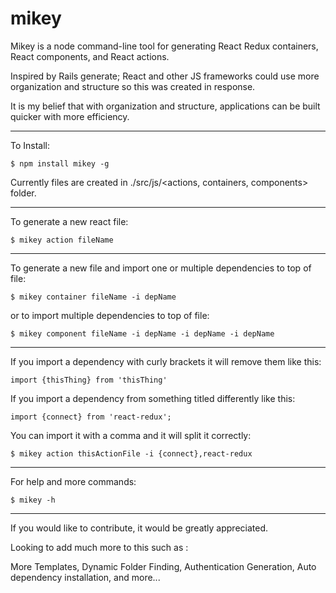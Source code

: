 # mikey
Mikey is a node command-line tool for generating React Redux containers, React components, and React actions.

Inspired by Rails generate; React and other JS frameworks could use more organization and structure so this was created in response.

It is my belief that with organization and structure, applications can be built quicker with more efficiency.
___
To Install:

```$ npm install mikey -g```

Currently files are created in ./src/js/<actions, containers, components> folder.
___
To generate a new react file:

```$ mikey action fileName```  
___
To generate a new file and import one or multiple dependencies to top of file:

```$ mikey container fileName -i depName```  

or to import multiple dependencies to top of file:

```$ mikey component fileName -i depName -i depName -i depName```
___
If you import a dependency with curly brackets it will remove them like this:

```import {thisThing} from 'thisThing'```

If you import a dependency from something titled differently like this:

```import {connect} from 'react-redux';```

You can import it with a comma and it will split it correctly:

```$ mikey action thisActionFile -i {connect},react-redux```
___

For help and more commands:

```$ mikey -h```
___
If you would like to contribute, it would be greatly appreciated.

Looking to add much more to this such as :

More Templates, Dynamic Folder Finding, Authentication Generation, Auto dependency installation, and more...
